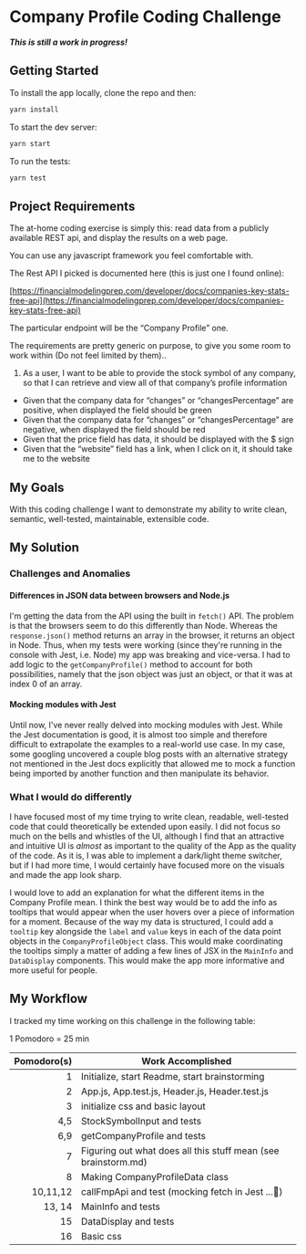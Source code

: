 # Company Profile Coding Challenge

**_This is still a work in progress!_**

## Getting Started

To install the app locally, clone the repo and then:

```bash
yarn install
```

To start the dev server:

```bash
yarn start
```

To run the tests:

```bash
yarn test
```

## Project Requirements

The at-home coding exercise is simply this: read data from a publicly available REST api, and display the results on a web page.

You can use any javascript framework you feel comfortable with.

The Rest API I picked is documented here (this is just one I found online):

[https://financialmodelingprep.com/developer/docs/companies-key-stats-free-api](https://financialmodelingprep.com/developer/docs/companies-key-stats-free-api)

The particular endpoint will be the “Company Profile” one.

The requirements are pretty generic on purpose, to give you some room to work within (Do not feel limited by them)..

1. As a user, I want to be able to provide the stock symbol of any company, so that I can retrieve and view all of that company’s profile information

- Given that the company data for “changes” or “changesPercentage” are positive, when displayed the field should be green
- Given that the company data for “changes” or “changesPercentage” are negative, when displayed the field should be red
- Given that the price field has data, it should be displayed with the $ sign
- Given that the “website” field has a link, when I click on it, it should take me to the website

## My Goals

With this coding challenge I want to demonstrate my ability to write clean, semantic, well-tested, maintainable, extensible code.

## My Solution

### Challenges and Anomalies

#### Differences in JSON data between browsers and Node.js

I'm getting the data from the API using the built in `fetch()` API. The problem is that the browsers seem to do this differently than Node. Whereas the `response.json()` method returns an array in the browser, it returns an object in Node. Thus, when my tests were working (since they're running in the console with Jest, i.e. Node) my app was breaking and vice-versa. I had to add logic to the `getCompanyProfile()` method to account for both possibilities, namely that the json object was just an object, or that it was at index 0 of an array.

#### Mocking modules with Jest

Until now, I've never really delved into mocking modules with Jest. While the Jest documentation is good, it is almost too simple and therefore difficult to extrapolate the examples to a real-world use case. In my case, some googling uncovered a couple blog posts with an alternative strategy not mentioned in the Jest docs explicitly that allowed me to mock a function being imported by another function and then manipulate its behavior.

### What I would do differently

I have focused most of my time trying to write clean, readable, well-tested code that could theoretically be extended upon easily. I did not focus so much on the bells and whistles of the UI, although I find that an attractive and intuitive UI is _almost_ as important to the quality of the App as the quality of the code. As it is, I was able to implement a dark/light theme switcher, but if I had more time, I would certainly have focused more on the visuals and made the app look sharp.

I would love to add an explanation for what the different items in the Company Profile mean. I think the best way would be to add the info as tooltips that would appear when the user hovers over a piece of information for a moment. Because of the way my data is structured, I could add a `tooltip` key alongside the `label` and `value` keys in each of the data point objects in the `CompanyProfileObject` class. This would make coordinating the tooltips simply a matter of adding a few lines of JSX in the `MainInfo` and `DataDisplay` components. This would make the app more informative and more useful for people.

## My Workflow

I tracked my time working on this challenge in the following table:

1 Pomodoro = 25 min

| Pomodoro(s) | Work Accomplished                                              |
| ----------: | -------------------------------------------------------------- |
|           1 | Initialize, start Readme, start brainstorming                  |
|           2 | App.js, App.test.js, Header.js, Header.test.js                 |
|           3 | initialize css and basic layout                                |
|         4,5 | StockSymbolInput and tests                                     |
|         6,9 | getCompanyProfile and tests                                    |
|           7 | Figuring out what does all this stuff mean (see brainstorm.md) |
|           8 | Making CompanyProfileData class                                |
|    10,11,12 | callFmpApi and test (mocking fetch in Jest ...:shrug:)         |
|      13, 14 | MainInfo and tests                                             |
|          15 | DataDisplay and tests                                          |
|          16 | Basic css                                                      |
